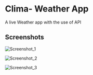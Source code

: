 # Clima- Weather App

A live Weather app with the use of API




## Screenshots

![Screenshot_1](https://user-images.githubusercontent.com/80099005/127654776-4924f975-033c-4f76-8514-12cc0327c54d.jpeg)

![Screenshot_2](https://user-images.githubusercontent.com/80099005/127654844-ba78544d-8bdf-4a44-90fd-f61434826475.jpeg)

![Screenshot_3](https://user-images.githubusercontent.com/80099005/127654885-babe727b-8062-4819-bdf4-c62306e166fd.jpeg)
